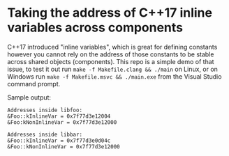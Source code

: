 # Taking the address of C++17 inline variables across components

C++17 introduced "inline variables", which is great for defining constants however you cannot rely on the address of 
those constants to be stable across shared objects (components). This repo is a simple demo of that issue, to test it 
out run `make -f Makefile.clang && ./main` on Linux, or on Windows run `make -f Makefile.msvc && ./main.exe` from the 
Visual Studio command prompt.

Sample output:
```
Addresses inside libfoo:
&Foo::kInlineVar = 0x7f77d3e12004
&Foo:kNonInlineVar = 0x7f77d3e12000

Addresses inside libbar:
&Foo::kInlineVar = 0x7f77d3e0d04c
&Foo::kNonInlineVar = 0x7f77d3e12000
```
